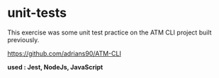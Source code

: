 # unit-tests

This exercise was some unit test practice on the ATM CLI project built previously.

https://github.com/adrians90/ATM-CLI

**used : Jest, NodeJs, JavaScript**
